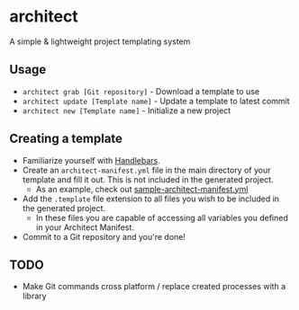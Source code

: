# architect
A simple & lightweight project templating system

## Usage
 * `architect grab [Git repository]` - Download a template to use
 * `architect update [Template name]` - Update a template to latest commit
 * `architect new [Template name]` - Initialize a new project

## Creating a template
 * Familiarize yourself with [Handlebars](https://handlebarsjs.com/guide/).
 * Create an `architect-manifest.yml` file in the main directory of your template and fill it out. This is not included in the generated project.
    * As an example, check out [sample-architect-manifest.yml](./sample-archtiect-manifest.yml)
 * Add the `.template` file extension to all files you wish to be included in the generated project.
    * In these files you are capable of accessing all variables you defined in your Architect Manifest.
 * Commit to a Git repository and you're done!

## TODO
 * Make Git commands cross platform / replace created processes with a library